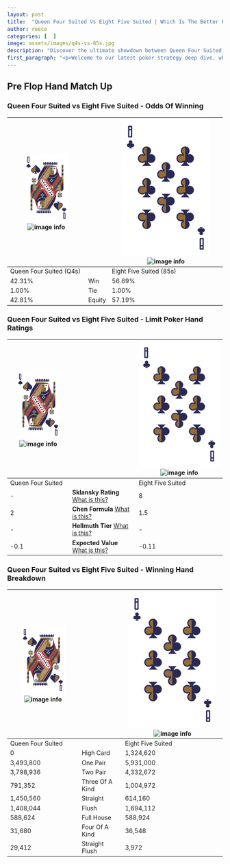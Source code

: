 ```yaml
---
layout: post
title:  "Queen Four Suited Vs Eight Five Suited | Which Is The Better Hand In Poker? A Complete Guide"
author: reece
categories: [  ]
image: assets/images/q4s-vs-85s.jpg
description: "Discover the ultimate showdown between Queen Four Suited and Eight Five Suited in poker! Uncover the odds, strategies, and scenarios where one hand triumphs over the other. Get ready to up your poker game with this thrilling analysis."
first_paragraph: "<p>Welcome to our latest poker strategy deep dive, where we're pitting two distinct hands against each other in a high-stakes showdown: Queen Four Suited vs Eight Five Suited.</p><p>In the dynamic world of poker, every decision counts, and knowing which hand holds the upper hand is key to your success at the table.</p><p>In this article, we'll dissect these two hands, explore the scenarios where one dominates the other, and equip you with the knowledge to make strategic choices that can tip the odds in your favor.</p><p>Get ready to unravel the intriguing dynamics of these poker hands and elevate your game to new heights.</p>"
---
```




[comment]: # (sp0)

## Pre Flop Hand Match Up

<div class="table hand-ratings" markdown="1"> 



### Queen Four Suited vs Eight Five Suited - Odds Of Winning


    
| ![image info](assets/images/hand1/Q.png) ![image info](assets/images/hand1/4s.png) |  | ![image info](assets/images/hand2/8.png) ![image info](assets/images/hand2/5s.png) |
| -------- | -------- | -------- |
| Queen Four Suited (Q4s) |  | Eight Five Suited (85s) |
| 42.31% | Win | 56.69% |
| 1.00% | Tie | 1.00% |
| 42.81% | Equity | 57.19% |




[comment]: # (sp1)



### Queen Four Suited vs Eight Five Suited - Limit Poker Hand Ratings


    
| ![image info](assets/images/hand1/Q.png) ![image info](assets/images/hand1/4s.png) |  | ![image info](assets/images/hand2/8.png) ![image info](assets/images/hand2/5s.png) |
| -------- | -------- | -------- |
| Queen Four Suited |  | Eight Five Suited |
| - | **Sklansky Rating** [What is this?](/sklansky-rating-explained) | 8 |
| 2 | **Chen Formula** [What is this?](/chen-formula-explained) | 1.5 |
| - | **Hellmuth Tier** [What is this?](/Hellmuth-tier-explained) | - |
| -0.1 | **Expected Value** [What is this?](/expected-value-explained) | -0.11 |




[comment]: # (sp2)



### Queen Four Suited vs Eight Five Suited - Winning Hand Breakdown


    
| ![image info](assets/images/hand1/Q.png) ![image info](assets/images/hand1/4s.png) |  | ![image info](assets/images/hand2/8.png) ![image info](assets/images/hand2/5s.png) |
| -------- | -------- | -------- |
| Queen Four Suited |  | Eight Five Suited |
| 0 | High Card | 1,324,620 |
| 3,493,800 | One Pair | 5,931,000 |
| 3,798,936 | Two Pair | 4,332,672 |
| 791,352 | Three Of A Kind | 1,004,972 |
| 1,450,560 | Straight | 614,160 |
| 1,408,044 | Flush | 1,694,112 |
| 588,624 | Full House | 588,924 |
| 31,680 | Four Of A Kind | 36,548 |
| 29,412 | Straight Flush | 3,972 |




[comment]: # (sp3)



</div>

[comment]: # (sp4)



[comment]: # (sp5)

